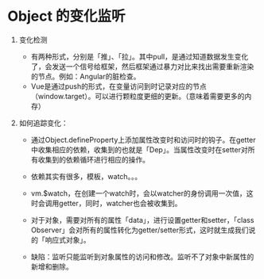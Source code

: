# Object 的变化监听

1. 变化检测

    - 有两种形式，分别是「推」、「拉」。其中pull，是通过知道数据发生变化了，会发送一个信号给框架，然后框架通过暴力对比来找出需要重新渲染的节点。例如：Angular的脏检查。
    - Vue是通过push的形式，在变量访问到时记录对应的节点（window.target）。可以进行颗粒度更细的更新。（意味着需要更多的内存）

2. 如何追踪变化：

    - 通过Object.defineProperty上添加属性改变时和访问时的钩子。在getter中收集相应的依赖，收集到的也就是「Dep」。当属性改变时在setter对所有收集到的依赖循环进行相应的操作。

    - 依赖其实有很多，模板，watch。。。

    - vm.$watch，在创建一个watch时，会以watcher的身份调用一次值，这时会调用getter，同时，watcher也会被收集到。

    - 对于对象，需要对所有的属性「data」，进行设置getter和setter，「class Observer」会对所有的属性转化为getter/setter形式，这时就生成我们说的「响应式对象」。

    - 缺陷：监听只能监听到对象属性的访问和修改。监听不了对象中新属性的新增和删除。